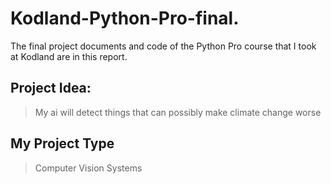 # Kodland-Python-Pro-final.
The final project documents and code of the Python Pro course that I took at Kodland are in this report.
## Project Idea:
> My ai will detect things that can possibly make climate change worse
## My Project Type
>Computer Vision Systems
